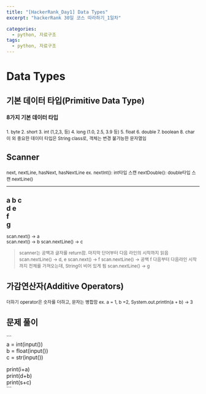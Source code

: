 ```yaml
---
title: "[HackerRank_Day1] Data Types"
excerpt: "hackerRank 30일 코스 따라하기_1일차"

categories:
  - python, 자료구조
tags:
  - python, 자료구조
---
```


# Data Types    
## 기본 데이터 타입(Primitive Data Type)        
#### 8가지 기본 데이터 타입         
<small> 
1. byte         
2. short          
3. int (1,2,3, 등)          
4. long (1.0, 2.5, 3.9 등)            
5. float             
6. double           
7. boolean              
8. char              
이 외 중요한 데이터 타입은 String class로, 객체는 변경 불가능한 문자열임
</small>                  
             
## Scanner
<small> 
next, nextLine, hasNext, hasNextLine
ex. 
nextInt(): int타입 스캔
nextDouble(): double타입 스캔
nextLine()
      
------    
a b c    
d e    
f    
g    
------     
scan.next() -> a    
scan.next() -> b
scan.nextLine() -> c
> scanner는 공백과 글자를 return함. 마지막 단어부터 다음 라인의 시작까지 읽음
scan.nextLine() -> d, e
scan.next() -> f
scan.nextLine() -> 공백 
> f 다음부터 다음라인 시작까지 전체를 가져오는데, String이 비어 있게 됨
scan.nextLine() -> g
</small>

## 가감연산자(Additive Operators)
<small>
더하기 operator은 숫자를 더하고, 문자는 병합함     
ex. a = 1, b =2, System.out.println(a + b) -> 3
</small>

    

## 문제 풀이
​```     
a = int(input())    
b = float(input())    
c = str(input())    
    
print(i+a)    
print(d+b)    
print(s+c)    
​```
